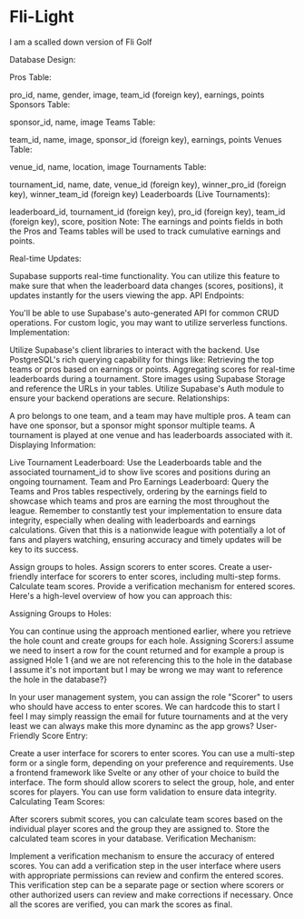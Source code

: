 # Fli-Light
I am a scalled down version of Fli Golf

Database Design:

Pros Table:

pro_id, name, gender, image, team_id (foreign key), earnings, points
Sponsors Table:

sponsor_id, name, image
Teams Table:

team_id, name, image, sponsor_id (foreign key), earnings, points
Venues Table:

venue_id, name, location, image
Tournaments Table:

tournament_id, name, date, venue_id (foreign key), winner_pro_id (foreign key), winner_team_id (foreign key)
Leaderboards (Live Tournaments):

leaderboard_id, tournament_id (foreign key), pro_id (foreign key), team_id (foreign key), score, position
Note: The earnings and points fields in both the Pros and Teams tables will be used to track cumulative earnings and points.

Real-time Updates:

Supabase supports real-time functionality. You can utilize this feature to make sure that when the leaderboard data changes (scores, positions), it updates instantly for the users viewing the app.
API Endpoints:

You'll be able to use Supabase's auto-generated API for common CRUD operations. For custom logic, you may want to utilize serverless functions.
Implementation:

Utilize Supabase's client libraries to interact with the backend.
Use PostgreSQL's rich querying capability for things like:
Retrieving the top teams or pros based on earnings or points.
Aggregating scores for real-time leaderboards during a tournament.
Store images using Supabase Storage and reference the URLs in your tables.
Utilize Supabase's Auth module to ensure your backend operations are secure.
Relationships:

A pro belongs to one team, and a team may have multiple pros.
A team can have one sponsor, but a sponsor might sponsor multiple teams.
A tournament is played at one venue and has leaderboards associated with it.
Displaying Information:

Live Tournament Leaderboard: Use the Leaderboards table and the associated tournament_id to show live scores and positions during an ongoing tournament.
Team and Pro Earnings Leaderboard: Query the Teams and Pros tables respectively, ordering by the earnings field to showcase which teams and pros are earning the most throughout the league.
Remember to constantly test your implementation to ensure data integrity, especially when dealing with leaderboards and earnings calculations. Given that this is a nationwide league with potentially a lot of fans and players watching, ensuring accuracy and timely updates will be key to its success.

Assign groups to holes.
Assign scorers to enter scores.
Create a user-friendly interface for scorers to enter scores, including multi-step forms.
Calculate team scores.
Provide a verification mechanism for entered scores.
Here's a high-level overview of how you can approach this:

Assigning Groups to Holes:

You can continue using the approach mentioned earlier, where you retrieve the hole count and create groups for each hole.
Assigning Scorers:I assume we need to insert a row for the count returned and for example a proup is assigned Hole 1 {and we are not referencing this to the hole in the database I assume it's not important but I may be wrong we may want to reference the hole in the database?}

In your user management system, you can assign the role "Scorer" to users who should have access to enter scores.
We can hardcode this to start I feel I may simply reassign the email for future tournaments and at the very least we can always make this more dynaminc as the app grows?
User-Friendly Score Entry:

Create a user interface for scorers to enter scores. You can use a multi-step form or a single form, depending on your preference and requirements.
Use a frontend framework like Svelte or any other of your choice to build the interface.
The form should allow scorers to select the group, hole, and enter scores for players. You can use form validation to ensure data integrity.
Calculating Team Scores:

After scorers submit scores, you can calculate team scores based on the individual player scores and the group they are assigned to.
Store the calculated team scores in your database.
Verification Mechanism:

Implement a verification mechanism to ensure the accuracy of entered scores.
You can add a verification step in the user interface where users with appropriate permissions can review and confirm the entered scores.
This verification step can be a separate page or section where scorers or other authorized users can review and make corrections if necessary.
Once all the scores are verified, you can mark the scores as final.